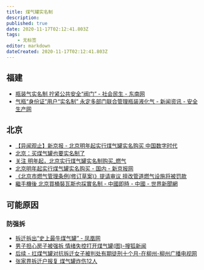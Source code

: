 ```yaml
---
title: 煤气罐实名制
description: 
published: true
date: 2020-11-17T02:12:41.803Z
tags:
    - 无标签
editor: markdown
dateCreated: 2020-11-17T02:12:41.803Z
---
```


福建
----

+ [瓶装气实名制 拧紧公共安全“阀门” - 社会民生 - 东南网](https://web.archive.org/web/20201114094800/http://fjnews.fjsen.com/2017-05/22/content_19558309_all.htm)
+ [气瓶“身份证”用户“实名制” 永定多部门联合管理瓶装液化气 - 新闻资讯 - 安全生产网](https://web.archive.org/web/20201114095956/http://www.fjsen.com/zhuanti/2017-05/20/content_19554139.htm)

北京
----

+ [【异闻观止】新京报 - 北京明年起实行煤气罐实名购买 中国数字时代](https://web.archive.org/web/20201003141252/https://chinadigitaltimes.net/chinese/2020/09/【异闻观止】新京报｜北京明年起实行煤气罐实名/)
+ [北京：买煤气罐也要实名制了](https://web.archive.org/web/20201003021458if_/https://xw.qq.com/cmsid/20200928A0IGKZ00)
+ [关注 明年起，北京实行煤气罐实名制购买_燃气](https://web.archive.org/web/20201003084140/https://www.sohu.com/a/421471952_120209831)
+ [北京明年起实行煤气罐实名购买 - 国内 - 新京报网](https://web.archive.org/web/20200928104313/http://www.bjnews.com.cn/news/2020/09/25/772763.html)
+ [《北京市燃气管理条例(修订草案)》提请审议 擅改管道燃气设施将被罚款](https://archive.is/zf1oQ "http://www.bjrd.gov.cn/zt/cwhzt1523/mtjc/202007/t20200728_206693.html")
+ [繼手機後 北京買桶裝瓦斯也採實名制 - 中國即時 - 中國 - 世界新聞網](https://web.archive.org/web/20201114094649/https://www.worldjournal.com/wj/story/121474/4890122)

可能原因
--------

### 防强拆

+ [拆迁拆出“史上最牛煤气罐” - 凤凰网](https://web.archive.org/web/20081212031556/http://news.ifeng.com/society/5/200811/1107_2579_867689.shtml)
+ [男子担心房子被强拆 情绪失控打开煤气罐(图)-搜狐新闻](https://web.archive.org/web/20201114101124/http://news.sohu.com/20100522/n272270264.shtml)
+ [后续 - 扛煤气罐对抗拆迁女子被判处有期徒刑十个月-在柳州-柳州广播电视网](https://web.archive.org/web/20201114100229/http://www.lzgd.com.cn/news/inliuzhou_view.ashx?id=56273)
+ [张家界拆迁户报复 煤气罐炸伤12人](https://web.archive.org/web/20201115031049/https://www.rfa.org/mandarin/yataibaodao/zhangjiajie-07022008113635.html)

<!-- [中共内外交困之际 北京明年实名购煤气罐 - 真实新闻与评论 钧天](https://web.archive.org/web/20201004143330/https://5455.org/finance/279457.html) -->
